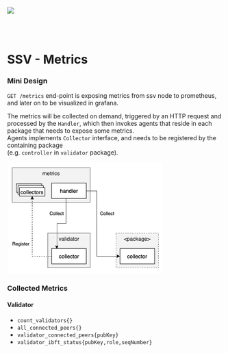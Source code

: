 [<img src="../docs/resources/bloxstaking_header_image.png" >](https://www.bloxstaking.com/)

<br>
<br>


# SSV - Metrics

### Mini Design

`GET /metrics` end-point is exposing metrics from ssv node to prometheus, and later on to be visualized in grafana.

The metrics will be collected on demand, triggered by an HTTP request and processed by the `Handler`,
which then invokes agents that reside in each package that needs to expose some metrics. \
Agents implements `Collector` interface, and needs to be registered by the containing package  
(e.g. `controller` in `validator` package).

<img src="../docs/resources/metrics-collector.png" >

### Collected Metrics

#### Validator

* `count_validators{}`
* `all_connected_peers{}`
* `validator_connected_peers{pubKey}`
* `validator_ibft_status{pubKey,role,seqNumber}`
